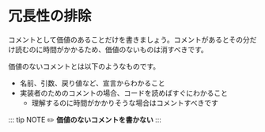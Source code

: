 # 冗長性の排除
コメントとして価値のあることだけを書きましょう。コメントがあるとその分だけ読むのに時間がかかるため、価値のないものは消すべきです。

価値のないコメントとは以下のようなものです。

- 名前、引数、戻り値など、宣言からわかること
- 実装者のためのコメントの場合、コードを読めばすぐにわかること
  - 理解するのに時間がかかりそうな場合はコメントすべきです

::: tip NOTE
:pencil2: **価値のないコメントを書かない**
:::
